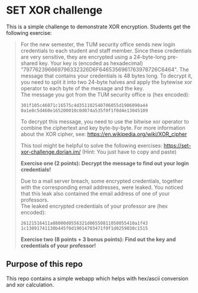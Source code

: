# SET XOR challenge

This is a simple challenge to demonstrate XOR encryption. Students get the following exercise:

> For the new semester, the TUM security office sends new login credentials to each student and staff member. Since these credentials are very sensitive, they are encrypted using a 24-byte-long pre-shared key. Your key is (encoded as hexadecimal) "797762396669796332326D6F6465356961763978726C6464". The message that contains your credentials is 48 bytes long. To decrypt it, you need to split it into two 24-byte halves and apply the bytewise xor operator to each byte of the message and the key.  
> The message you got from the TUM security office is (hex encoded):
> ```
> 301f105c46071c16575c4d351102540706055d1906090a44
> 0a1e0c5d460e165200010c0d074a535f0f1f0d4e13045109
> ```
>  
> To decrypt this message, you need to use the bitwise xor operator to combine the ciphertext and key byte-by-byte. For more information about the XOR cipher, see: https://en.wikipedia.org/wiki/XOR_cipher
>  
> This tool might be helpful to solve the following exercises: https://set-xor-challenge.dorian.im/
> (Hint: You just have to copy and paste)
>  
> **Exercise one (2 points): Decrypt the message to find out your login credentials!**  
>  
> Due to a mail server breach, some encrypted credentials, together with the corresponding email addresses, were leaked. You noticed that this leak also contained the email address of one of your professors.  
> The leaked encrypted credentials of your professor are (hex encoded):  
> ```
> 26121516411a08000d0556321d06550811050055410a1f43
> 1c13091741130b445f0d19014703471f0f1d0259030c1515
> ```
>  
> **Exercise two (8 points + 3 bonus points): Find out the key and credentials of your professor!**

## Purpose of this repo

This repo contains a simple webapp which helps with hex/ascii conversion and xor calculation.